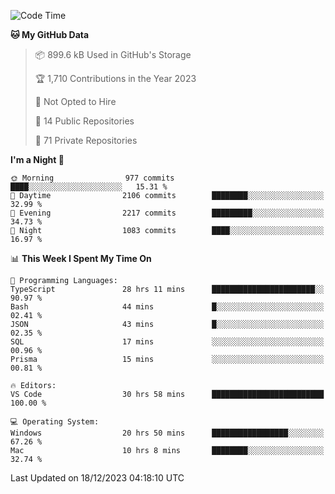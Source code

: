 <!--START_SECTION:waka-->
![Code Time](http://img.shields.io/badge/Code%20Time-5%2C033%20hrs%2039%20mins-blue)

**🐱 My GitHub Data** 

> 📦 899.6 kB Used in GitHub's Storage 
 > 
> 🏆 1,710 Contributions in the Year 2023
 > 
> 🚫 Not Opted to Hire
 > 
> 📜 14 Public Repositories 
 > 
> 🔑 71 Private Repositories 
 > 
**I'm a Night 🦉** 

```text
🌞 Morning                977 commits         ████░░░░░░░░░░░░░░░░░░░░░   15.31 % 
🌆 Daytime                2106 commits        ████████░░░░░░░░░░░░░░░░░   32.99 % 
🌃 Evening                2217 commits        █████████░░░░░░░░░░░░░░░░   34.73 % 
🌙 Night                  1083 commits        ████░░░░░░░░░░░░░░░░░░░░░   16.97 % 
```


📊 **This Week I Spent My Time On** 

```text
💬 Programming Languages: 
TypeScript               28 hrs 11 mins      ███████████████████████░░   90.97 % 
Bash                     44 mins             █░░░░░░░░░░░░░░░░░░░░░░░░   02.41 % 
JSON                     43 mins             █░░░░░░░░░░░░░░░░░░░░░░░░   02.35 % 
SQL                      17 mins             ░░░░░░░░░░░░░░░░░░░░░░░░░   00.96 % 
Prisma                   15 mins             ░░░░░░░░░░░░░░░░░░░░░░░░░   00.81 % 

🔥 Editors: 
VS Code                  30 hrs 58 mins      █████████████████████████   100.00 % 

💻 Operating System: 
Windows                  20 hrs 50 mins      █████████████████░░░░░░░░   67.26 % 
Mac                      10 hrs 8 mins       ████████░░░░░░░░░░░░░░░░░   32.74 % 
```


 Last Updated on 18/12/2023 04:18:10 UTC
<!--END_SECTION:waka-->

